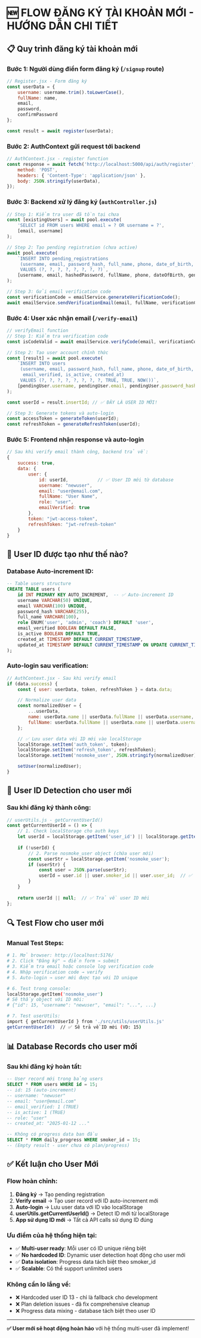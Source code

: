 # 🆕 FLOW ĐĂNG KÝ TÀI KHOẢN MỚI - HƯỚNG DẪN CHI TIẾT

## 📋 Quy trình đăng ký tài khoản mới

### **Bước 1: Người dùng điền form đăng ký** (`/signup` route)

```javascript
// Register.jsx - Form đăng ký
const userData = {
    username: username.trim().toLowerCase(),
    fullName: name,
    email,
    password,
    confirmPassword
};

const result = await register(userData);
```

### **Bước 2: AuthContext gửi request tới backend**

```javascript
// AuthContext.jsx - register function
const response = await fetch('http://localhost:5000/api/auth/register', {
    method: 'POST',
    headers: { 'Content-Type': 'application/json' },
    body: JSON.stringify(userData),
});
```

### **Bước 3: Backend xử lý đăng ký** (`authController.js`)

```javascript
// Step 1: Kiểm tra user đã tồn tại chưa
const [existingUsers] = await pool.execute(
    'SELECT id FROM users WHERE email = ? OR username = ?',
    [email, username]
);

// Step 2: Tạo pending registration (chưa active)
await pool.execute(
    `INSERT INTO pending_registrations 
     (username, email, password_hash, full_name, phone, date_of_birth, gender, role) 
     VALUES (?, ?, ?, ?, ?, ?, ?, ?)`,
    [username, email, hashedPassword, fullName, phone, dateOfBirth, gender, 'user']
);

// Step 3: Gửi email verification code
const verificationCode = emailService.generateVerificationCode();
await emailService.sendVerificationEmail(email, fullName, verificationCode);
```

### **Bước 4: User xác nhận email** (`/verify-email`)

```javascript
// verifyEmail function
// Step 1: Kiểm tra verification code
const isCodeValid = await emailService.verifyCode(email, verificationCode);

// Step 2: Tạo user account chính thức
const [result] = await pool.execute(
    `INSERT INTO users 
     (username, email, password_hash, full_name, phone, date_of_birth, gender, role, 
      email_verified, is_active, created_at) 
     VALUES (?, ?, ?, ?, ?, ?, ?, ?, TRUE, TRUE, NOW())`,
    [pendingUser.username, pendingUser.email, pendingUser.password_hash, ...]
);

const userId = result.insertId; // ✅ ĐÂY LÀ USER ID MỚI!

// Step 3: Generate tokens và auto-login
const accessToken = generateToken(userId);
const refreshToken = generateRefreshToken(userId);
```

### **Bước 5: Frontend nhận response và auto-login**

```javascript
// Sau khi verify email thành công, backend trả về:
{
    success: true,
    data: {
        user: {
            id: userId,           // ✅ User ID mới từ database
            username: "newuser",
            email: "user@email.com",
            fullName: "User Name",
            role: "user",
            emailVerified: true
        },
        token: "jwt-access-token",
        refreshToken: "jwt-refresh-token"
    }
}
```

## 🔧 User ID được tạo như thế nào?

### **Database Auto-increment ID**:

```sql
-- Table users structure
CREATE TABLE users (
    id INT PRIMARY KEY AUTO_INCREMENT,  -- ✅ Auto-increment ID
    username VARCHAR(50) UNIQUE,
    email VARCHAR(100) UNIQUE,
    password_hash VARCHAR(255),
    full_name VARCHAR(100),
    role ENUM('user', 'admin', 'coach') DEFAULT 'user',
    email_verified BOOLEAN DEFAULT FALSE,
    is_active BOOLEAN DEFAULT TRUE,
    created_at TIMESTAMP DEFAULT CURRENT_TIMESTAMP,
    updated_at TIMESTAMP DEFAULT CURRENT_TIMESTAMP ON UPDATE CURRENT_TIMESTAMP
);
```

### **Auto-login sau verification**:

```javascript
// AuthContext.jsx - Sau khi verify email
if (data.success) {
    const { user: userData, token, refreshToken } = data.data;

    // Normalize user data
    const normalizedUser = {
        ...userData,
        name: userData.name || userData.fullName || userData.username,
        fullName: userData.fullName || userData.name || userData.username
    };

    // ✅ Lưu user data với ID mới vào localStorage
    localStorage.setItem('auth_token', token);
    localStorage.setItem('refresh_token', refreshToken);
    localStorage.setItem('nosmoke_user', JSON.stringify(normalizedUser));

    setUser(normalizedUser);
}
```

## 🎯 User ID Detection cho user mới

### **Sau khi đăng ký thành công**:

```javascript
// userUtils.js - getCurrentUserId()
const getCurrentUserId = () => {
    // 1. Check localStorage cho auth keys
    let userId = localStorage.getItem('user_id') || localStorage.getItem('userId');
    
    if (!userId) {
        // 2. Parse nosmoke_user object (chứa user mới)
        const userStr = localStorage.getItem('nosmoke_user');
        if (userStr) {
            const user = JSON.parse(userStr);
            userId = user.id || user.smoker_id || user.user_id;  // ✅ user.id từ DB
        }
    }
    
    return userId || null;  // ✅ Trả về user ID mới
};
```

## 🔍 Test Flow cho user mới

### **Manual Test Steps**:

```bash
# 1. Mở browser: http://localhost:5176/
# 2. Click "Đăng ký" → điền form → submit
# 3. Kiểm tra email hoặc console log verification code
# 4. Nhập verification code → verify
# 5. Auto-login → user mới được tạo với ID unique

# 6. Test trong console:
localStorage.getItem('nosmoke_user')
# Sẽ thấy object với ID mới:
# {"id": 15, "username": "newuser", "email": "...", ...}

# 7. Test userUtils:
import { getCurrentUserId } from './src/utils/userUtils.js'
getCurrentUserId()  // ✅ Sẽ trả về ID mới (VD: 15)
```

## 📊 Database Records cho user mới

### **Sau khi đăng ký hoàn tất**:

```sql
-- User record mới trong bảng users
SELECT * FROM users WHERE id = 15;
-- id: 15 (auto-increment)
-- username: "newuser"  
-- email: "user@email.com"
-- email_verified: 1 (TRUE)
-- is_active: 1 (TRUE)
-- role: "user"
-- created_at: "2025-01-12 ..."

-- Không có progress data ban đầu
SELECT * FROM daily_progress WHERE smoker_id = 15;
-- (Empty result - user chưa có plan/progress)
```

## ✅ Kết luận cho User Mới

### **Flow hoàn chỉnh**:

1. **Đăng ký** → Tạo pending registration
2. **Verify email** → Tạo user record với ID auto-increment mới  
3. **Auto-login** → Lưu user data với ID vào localStorage
4. **userUtils.getCurrentUserId()** → Detect ID mới từ localStorage  
5. **App sử dụng ID mới** → Tất cả API calls sử dụng ID đúng

### **Ưu điểm của hệ thống hiện tại**:

- ✅ **Multi-user ready**: Mỗi user có ID unique riêng biệt
- ✅ **No hardcoded ID**: Dynamic user detection hoạt động cho user mới  
- ✅ **Data isolation**: Progress data tách biệt theo smoker_id
- ✅ **Scalable**: Có thể support unlimited users

### **Không cần lo lắng về**:

- ❌ Hardcoded user ID 13 - chỉ là fallback cho development
- ❌ Plan deletion issues - đã fix comprehensive cleanup  
- ❌ Progress data mixing - database tách biệt theo user ID

---

**✅ User mới sẽ hoạt động hoàn hảo** với hệ thống multi-user đã implement!
